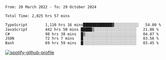 <!--START_SECTION:waka-->

```txt
From: 20 March 2022 - To: 29 October 2024

Total Time: 2,025 hrs 57 mins

TypeScript        1,110 hrs 16 mins█████████████▓░░░░░░░░░░░   54.80 %
JavaScript        442 hrs 50 mins █████▒░░░░░░░░░░░░░░░░░░░   21.86 %
C#                98 hrs 38 mins  █▒░░░░░░░░░░░░░░░░░░░░░░░   04.87 %
JSON              72 hrs 7 mins   █░░░░░░░░░░░░░░░░░░░░░░░░   03.56 %
Bash              69 hrs 59 mins  █░░░░░░░░░░░░░░░░░░░░░░░░   03.45 %
```

<!--END_SECTION:waka-->
[![spotify-github-profile](https://spotify-github-profile.vercel.app/api/view?uid=c00zprrvy9xiloa9qnco3hmng&cover_image=true&theme=novatorem&show_offline=false&background_color=121212&bar_color=53b14f&bar_color_cover=false)](https://spotify-github-profile.vercel.app/api/view?uid=c00zprrvy9xiloa9qnco3hmng&redirect=true)



